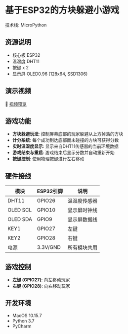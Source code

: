 # 基于ESP32的方块躲避小游戏

技术栈: MicroPython

## 资源说明

- 核心板 ESP32
- 温湿度 DHT11
- 按键 x 2
- 显示屏 OLED0.96 (128x64, SSD1306)

## 演示视频

🎥 [视频预览](src/Block-Dodge.mp4)

## 游戏功能

- **方块躲避玩法**: 控制屏幕底部的玩家躲避从上方掉落的方块
- **计分系统**: 每个成功到达底部而未碰撞的方块可获得分数
- **实时温湿度显示**: 显示来自DHT11传感器的当前环境数据
- **游戏结束与重启**: 游戏结束后显示分数并自动重新开始
- **按键控制**: 使用物理按键进行左右移动

## 硬件接线

| 模块      | ESP32引脚 | 说明     |
|----------|----------|--------|
| DHT11    | GPIO26    | 温湿度传感器 |
| OLED SCL | GPIO10    | 显示屏时钟线 |
| OLED SDA | GPIO9     | 显示屏数据线 |
| KEY1     | GPIO27    | 左键     |
| KEY2     | GPIO28    | 右键     |
| 电源      | 3.3V/GND | 所有模块共用 |

## 游戏控制

- **左键 (GPIO27)**: 向左移动玩家
- **右键 (GPIO28)**: 向右移动玩家

## 开发环境

+ MacOS 10.15.7
+ Python 3.7
+ PyCharm
